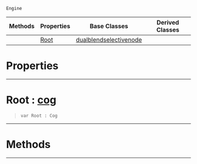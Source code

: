  `Engine`

|Methods|Properties|Base Classes|Derived Classes|
|---|---|---|---|
| |[ Root](https://github.com/PlasmaEngine/PlasmaDocs/tree/master/docs/C%2B%2B/code_reference/class_reference/selectivenode.markdown#root-plasma-engine-documen)|[dualblendselectivenode](https://github.com/PlasmaEngine/PlasmaDocs/tree/master/docs/C%2B%2B/code_reference/class_reference/dualblendselectivenode.markdown)| |


 #  Properties


---  
 #  Root : [cog](https://github.com/PlasmaEngine/PlasmaDocs/tree/master/docs/C%2B%2B/code_reference/class_reference/cog.markdown)

> 
> ``` lang=cpp, name=Lightning
> var Root : Cog


---  
 #  Methods


---  
 

 